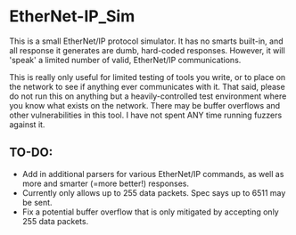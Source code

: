 # EtherNet-IP_Sim

This is a small EtherNet/IP protocol simulator. It has no smarts built-in, and all response it generates are dumb, hard-coded responses. However, it will 'speak' a limited number of valid, EtherNet/IP communications.

This is really only useful for limited testing of tools you write, or to place on the network to see if anything ever communicates with it. That said, please do not run this on anything but a heavily-controlled test environment where you know what exists on the network. There may be buffer overflows and other vulnerabilities in this tool. I have not spent ANY time running fuzzers against it.

## TO-DO:
- Add in additional parsers for various EtherNet/IP commands, as well as more and smarter (=more better!) responses.
- Currently only allows up to 255 data packets. Spec says up to 6511 may be sent.
- Fix a potential buffer overflow that is only mitigated by accepting only 255 data packets.
